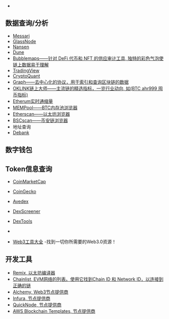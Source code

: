 - []()

## 数据查询/分析
- [Messari](https://messari.io/)
- [GlassNode](https://studio.glassnode.com/home)
- [Nansen](https://pro.nansen.ai/)
- [Dune](https://dune.com/home)
- [Bubblemaps——针对 DeFi 代币和 NFT 的供应审计工具, 独特的彩色气泡使链上数据易于理解](https://app.bubblemaps.io/eth/)
- [TradingView](https://cn.tradingview.com/markets/cryptocurrencies/)
- [CryptoQuant](https://cryptoquant.com/analytics/dashboard)
- [Graph——去中心化的协议，用于索引和查询区块链的数据](https://thegraph.com/)
- [OKLINK链上大师——主流链的精选指标，一览行业动向, 如(BTC ahr999 囤币指标)](https://www.oklink.com/cn/chainhub/choiceness)
- [Etherum实时通缩量](https://ultrasound.money/)
- [MEMPool——BTC内存池浏览器](https://mempool.space/zh/)
- [Etherscan——以太坊浏览器](https://etherscan.io/)
- [BSCscan——币安链浏览器](https://www.bscscan.com/)
- 地址查询
- [Debank](https://debank.com/)
## 数字钱包

## Token信息查询

- [CoinMarketCap](https://coinmarketcap.com/)
- [CoinGecko](https://www.coingecko.com/)
- [Avedex](https://avedex.cc/home)
- [DexScreener](https://dexscreener.com/)
- [DexTools](https://www.dextools.io/app/cn/ether/pairs)
- []()


- [Web3工具大全](https://www.useweb3.xyz/) -找到一切你所需要的Web3.0资源！


## 开发工具
- [Remix, 以太坊编译器](https://remix.ethereum.org/)
- [Chainlist, EVM网络的列表。使用它找到Chain ID 和 Network ID，以连接到正确的链](https://chainlist.org/)
- [Alchemy, Web3节点提供商](https://www.alchemy.com/)
- [Infura, 节点提供商](https://infura.io/)
- [QuickNode, 节点提供商](https://www.quicknode.com/)
- [AWS Blockchain Templates, 节点提供商](https://aws.amazon.com/blockchain/)
